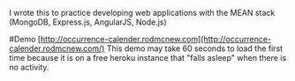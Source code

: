 I wrote this to practice developing web applications with the MEAN stack (MongoDB, Express.js, AngularJS, Node.js)

#Demo
[http://occurrence-calender.rodmcnew.com](http://occurrence-calender.rodmcnew.com/) This demo may take 60 seconds to load the first time because it is on a free heroku instance that "falls asleep" when there is no activity.
